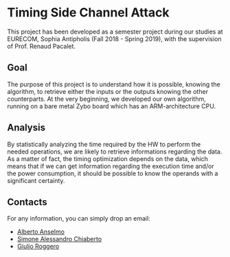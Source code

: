 # Timing Side Channel Attack

This project has been developed as a semester project during our studies at EURECOM, Sophia Antipholis (Fall 2018 - Spring 2019), with the supervision of Prof. Renaud Pacalet.

## Goal
The purpose of this project is to understand how it is possible, knowing the algorithm, to retrieve either the inputs or the outputs knowing the other counterparts. At the very beginning, we developed our own algorithm, running on a bare metal Zybo board which has an ARM-architecture CPU.

## Analysis
By statistically analyzing the time required by the HW to perform the needed operations, we are likely to retrieve informations regarding the data. As a matter of fact, the timing optimization depends on the data, which means that if we can get information regarding the execution time and/or the power consumption, it should be possible to know the operands with a significant certainty.


## Contacts
For any information, you can simply drop an email:
* [Alberto Anselmo](mailto:anselmo@eurecom.fr)
* [Simone Alessandro Chiaberto](mailto:chiabert@eurecom.fr)
* [Giulio Roggero](mailto:roggero@eurecom.fr)

